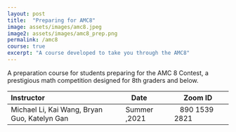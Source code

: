 ```yaml
---
layout: post
title:  "Preparing for AMC8"
image: assets/images/amc8.jpeg
image2: assets/images/amc8_prep.png
permalink: /amc8
course: true
excerpt: "A course developed to take you through the AMC8"
---
```


 A preparation course for students preparing for the AMC 8 Contest, a prestigious math competition designed for 8th graders and below.


| Instructor  | &nbsp;&nbsp;&nbsp;Date&nbsp; | &nbsp;&nbsp; &nbsp;&nbsp;Zoom ID &nbsp; |  
| :---        |    :----   |          :--- |   
|Michael Li, Kai Wang, Bryan Guo, Katelyn Gan   | Summer ,2021   | &nbsp;&nbsp; 890 1539 2821 &nbsp; &nbsp; | 

<br/>
